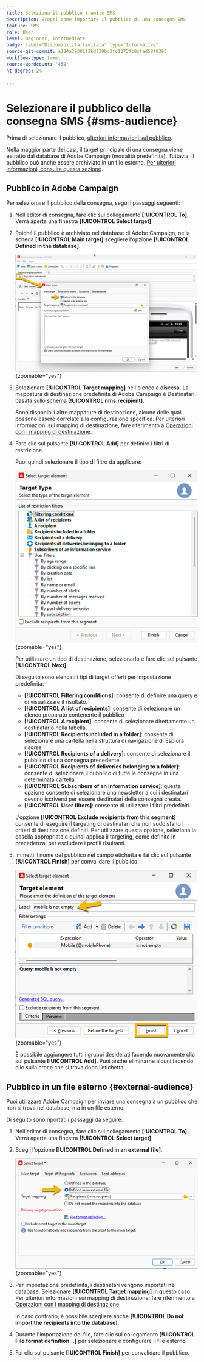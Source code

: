 ```yaml
---
title: Seleziona il pubblico tramite SMS
description: Scopri come impostare il pubblico di una consegna SMS
feature: SMS
role: User
level: Beginner, Intermediate
badge: label="Disponibilità limitata" type="Informative"
source-git-commit: a184a29301f2bd739bc3fd1373fc8cfad58f0393
workflow-type: tm+mt
source-wordcount: '459'
ht-degree: 2%

---
```



# Selezionare il pubblico della consegna SMS {#sms-audience}

Prima di selezionare il pubblico, [ulteriori informazioni sul pubblico](../../audiences/gs-audiences.md).

Nella maggior parte dei casi, il target principale di una consegna viene estratto dal database di Adobe Campaign (modalità predefinita). Tuttavia, il pubblico può anche essere archiviato in un file esterno. [Per ulteriori informazioni, consulta questa sezione](#external-audience).

## Pubblico in Adobe Campaign

Per selezionare il pubblico della consegna, segui i passaggi seguenti:

1. Nell&#39;editor di consegna, fare clic sul collegamento **[!UICONTROL To]**. Verrà aperta una finestra **[!UICONTROL Select target]**

1. Poiché il pubblico è archiviato nel database di Adobe Campaign, nella scheda **[!UICONTROL Main target]** scegliere l&#39;opzione **[!UICONTROL Defined in the database]**.

   ![](assets/audience_to.png){zoomable="yes"}

1. Selezionare **[!UICONTROL Target mapping]** nell&#39;elenco a discesa. La mappatura di destinazione predefinita di Adobe Campaign è Destinatari, basata sullo schema **[!UICONTROL nms:recipient]**.

   Sono disponibili altre mappature di destinazione, alcune delle quali possono essere correlate alla configurazione specifica. Per ulteriori informazioni sui mapping di destinazione, fare riferimento a [Operazioni con i mapping di destinazione](../../audiences/target-mappings.md).

1. Fare clic sul pulsante **[!UICONTROL Add]** per definire i filtri di restrizione.

   Puoi quindi selezionare il tipo di filtro da applicare:

   ![](assets/audience_filters.png){zoomable="yes"}

   Per utilizzare un tipo di destinazione, selezionarlo e fare clic sul pulsante **[!UICONTROL Next]**.

   Di seguito sono elencati i tipi di target offerti per impostazione predefinita:

   * **[!UICONTROL Filtering conditions]**: consente di definire una query e di visualizzare il risultato.
   * **[!UICONTROL A list of recipients]**: consente di selezionare un elenco preparato contenente il pubblico
   * **[!UICONTROL A recipient]**: consente di selezionare direttamente un destinatario nella tabella.
   * **[!UICONTROL Recipients included in a folder]**: consente di selezionare una cartella nella struttura di navigazione di Esplora risorse
   * **[!UICONTROL Recipients of a delivery]**: consente di selezionare il pubblico di una consegna precedente
   * **[!UICONTROL Recipients of deliveries belonging to a folder]**: consente di selezionare il pubblico di tutte le consegne in una determinata cartella
   * **[!UICONTROL Subscribers of an information service]**: questa opzione consente di selezionare una newsletter a cui i destinatari devono iscriversi per essere destinatari della consegna creata.
   * **[!UICONTROL User filters]**: consente di utilizzare i filtri predefiniti.

   L&#39;opzione **[!UICONTROL Exclude recipients from this segment]** consente di eseguire il targeting di destinatari che non soddisfano i criteri di destinazione definiti. Per utilizzare questa opzione, seleziona la casella appropriata e quindi applica il targeting, come definito in precedenza, per escludere i profili risultanti.

1. Immetti il nome del pubblico nel campo etichetta e fai clic sul pulsante **[!UICONTROL Finish]** per convalidare il pubblico.

   ![](assets/audience_finish.png){zoomable="yes"}

   È possibile aggiungere tutti i gruppi desiderati facendo nuovamente clic sul pulsante **[!UICONTROL Add]**. Puoi anche eliminarne alcuni facendo clic sulla croce che si trova dopo l’etichetta.

## Pubblico in un file esterno {#external-audience}

Puoi utilizzare Adobe Campaign per inviare una consegna a un pubblico che non si trova nel database, ma in un file esterno.

Di seguito sono riportati i passaggi da seguire:

1. Nell&#39;editor di consegna, fare clic sul collegamento **[!UICONTROL To]**. Verrà aperta una finestra **[!UICONTROL Select target]**

1. Scegli l’opzione **[!UICONTROL Defined in an external file]**.

   ![](assets/audience_externalfile.png){zoomable="yes"}

1. Per impostazione predefinita, i destinatari vengono importati nel database. Selezionare **[!UICONTROL Target mapping]** in questo caso. Per ulteriori informazioni sui mapping di destinazione, fare riferimento a [Operazioni con i mapping di destinazione](../../audiences/target-mappings.md).

   In caso contrario, è possibile scegliere anche **[!UICONTROL Do not import the recipients into the database]**.

1. Durante l&#39;importazione del file, fare clic sul collegamento **[!UICONTROL File format definition…]** per selezionare e configurare il file esterno.

1. Fai clic sul pulsante **[!UICONTROL Finish]** per convalidare il pubblico.
